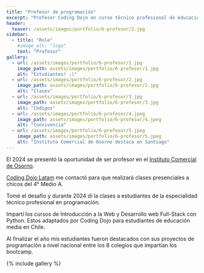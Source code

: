 ```yaml
---
title: "Profesor de programación"
excerpt: "Profesor Coding Dojo en curso técnico profesional de educación media"
header:
  teaser: /assets/images/portfolio/6-profesor/2.jpg
sidebar:
  - title: "Role"    
    #image_alt: "logo"
    text: "Profesor"
gallery:
  - url: /assets/images/portfolio/6-profesor/1.jpg
    image_path: assets/images/portfolio/6-profesor/1.jpg
    alt: "Estudiantes! :)"
  - url: /assets/images/portfolio/6-profesor/2.jpg
    image_path: assets/images/portfolio/6-profesor/2.jpg
    alt: "Clases"
  - url: /assets/images/portfolio/6-profesor/3.jpg
    image_path: assets/images/portfolio/6-profesor/3.jpg
    alt: "Códigos"
  - url: /assets/images/portfolio/6-profesor/4.jpeg
    image_path: assets/images/portfolio/6-profesor/4.jpeg
    alt: "Convivencia"
  - url: /assets/images/portfolio/6-profesor/5.jpeg
    image_path: assets/images/portfolio/6-profesor/5.jpeg
    alt: "Instituto Comercial de Osorno destaca en Santiago"
---
```



El 2024 se presentó la oportunidad de ser profesor en el [Instituto Comercial de Osorno](https://www.institutocomercialosorno.cl/).

[Coding Dojo Latam](https://www.codingdojo.la/) me contactó para que realizará clases presenciales a chicos del 4° Medio A.

Tomé el desafio y durante 2024 dí la clases a estudiantes de la especialidad técnico profesional en programación.

Impartí los cursos de Introducción a la Web y Desarrollo web Full-Stack con Python. Estos adaptados por Coding Dojo para estudiantes de educación media en Chile.

Al finalizar el año mis estudiantes fueron destacados con sus proyectos de programación a nivel nacional entre los 8 colegios que impartían los bootcamp. 

{% include gallery %}

